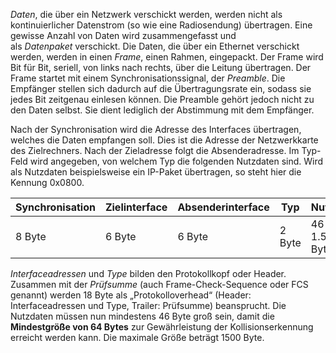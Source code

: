 *Daten*, die über ein Netzwerk verschickt werden, werden nicht als kontinuierlicher Datenstrom (so wie eine Radiosendung) übertragen. Eine gewisse Anzahl von Daten wird zusammengefasst und als *Datenpaket* verschickt. Die Daten, die über ein Ethernet verschickt werden, werden in einen *Frame*, einen Rahmen, eingepackt. Der Frame wird Bit für Bit, seriell, von links nach rechts, über die Leitung übertragen. Der Frame startet mit einem Synchronisationssignal, der *Preamble*. Die Empfänger stellen sich dadurch auf die Übertragungsrate ein, sodass sie jedes Bit zeitgenau einlesen können. Die Preamble gehört jedoch nicht zu den Daten selbst. Sie dient lediglich der Abstimmung mit dem Empfänger.  

Nach der Synchronisation wird die Adresse des Interfaces übertragen, welches die Daten empfangen soll. Dies ist die Adresse der Netzwerkkarte des Zielrechners. Nach der Zieladresse folgt die Absenderadresse. Im Typ-Feld wird angegeben, von welchem Typ die folgenden Nutzdaten sind. Wird als Nutzdaten beispielsweise ein IP-Paket übertragen, so steht hier die Kennung 0x0800.

| Synchronisation | Zielinterface | Absenderinterface | Typ    | Nutzdaten       | Prüfsumme |
|-----------------|---------------|-------------------|--------|-----------------|-----------|
| 8 Byte          | 6 Byte        | 6 Byte            | 2 Byte | 46 - 1.500 Byte | 4 Byte    |

*Interfaceadressen* und *Type* bilden den Protokollkopf oder Header. Zusammen mit der *Prüfsumme* (auch Frame-Check-Sequence oder FCS genannt) werden 18 Byte als „Protokolloverhead“ (Header: Interfaceadressen und Type, Trailer: Prüfsumme) beansprucht. Die Nutzdaten müssen nun mindestens 46 Byte groß sein, damit die **Mindestgröße von 64 Bytes** zur Gewährleistung der Kollisionserkennung erreicht werden kann. Die maximale Größe beträgt 1500 Byte.
